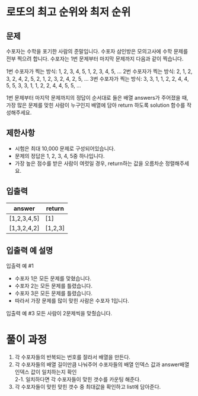 # 로또의 최고 순위와 최저 순위

## 문제

수포자는 수학을 포기한 사람의 준말입니다. 수포자 삼인방은 모의고사에 수학 문제를 전부 찍으려 합니다. 수포자는 1번 문제부터 마지막 문제까지 다음과 같이 찍습니다.

1번 수포자가 찍는 방식: 1, 2, 3, 4, 5, 1, 2, 3, 4, 5, ... 2번 수포자가 찍는 방식: 2, 1, 2, 3, 2, 4, 2, 5, 2, 1, 2, 3, 2, 4, 2, 5, ... 3번
수포자가 찍는 방식: 3, 3, 1, 1, 2, 2, 4, 4, 5, 5, 3, 3, 1, 1, 2, 2, 4, 4, 5, 5, ...

1번 문제부터 마지막 문제까지의 정답이 순서대로 들은 배열 answers가 주어졌을 때, 가장 많은 문제를 맞힌 사람이 누구인지 배열에 담아 return 하도록 solution 함수를 작성해주세요.

## 제한사항

- 시험은 최대 10,000 문제로 구성되어있습니다.
- 문제의 정답은 1, 2, 3, 4, 5중 하나입니다.
- 가장 높은 점수를 받은 사람이 여럿일 경우, return하는 값을 오름차순 정렬해주세요.

## 입출력

| answer      | return   |
|-------------|----------|
| [1,2,3,4,5] | [1]      |
| [1,3,2,4,2] | [1,2,3]  |

## 입출력 예 설명

입출력 예 #1

- 수포자 1은 모든 문제를 맞혔습니다.
- 수포자 2는 모든 문제를 틀렸습니다.
- 수포자 3은 모든 문제를 틀렸습니다.
- 따라서 가장 문제를 많이 맞힌 사람은 수포자 1입니다.

입출력 예 #3 모든 사람이 2문제씩을 맞췄습니다.

# 풀이 과정

1. 각 수포자들의 반복되는 번호를 잘라서 배열을 만든다.
2. 각 수포자들의 배열 길이만큼 나눠주어 수포자들의 배열 인덱스 값과 answer배열 인덱스 값이 일치하는지 확인<br>
 2-1. 일치하다면 각 수포자들이 맞힌 갯수를 카운팅 해준다.
3. 각 수포자들이 맞힌 맞힌 갯수 중 최대값을 확인하고 list에 담아준다.
